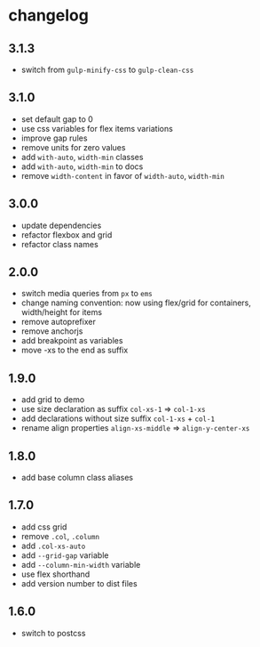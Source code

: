 # changelog

## 3.1.3

- switch from `gulp-minify-css` to `gulp-clean-css`

## 3.1.0

- set default gap to 0
- use css variables for flex items variations
- improve gap rules
- remove units for zero values
- add `with-auto`, `width-min` classes
- add `with-auto`, `width-min` to docs
- remove `width-content` in favor of `width-auto`, `width-min`

## 3.0.0

- update dependencies
- refactor flexbox and grid
- refactor class names

## 2.0.0

- switch media queries from `px` to `ems`
- change naming convention: now using flex/grid for containers, width/height for items
- remove autoprefixer
- remove anchorjs
- add breakpoint as variables
- move -xs to the end as suffix

## 1.9.0

- add grid to demo
- use size declaration as suffix `col-xs-1` => `col-1-xs`
- add declarations without size suffix `col-1-xs` + `col-1`
- rename align properties `align-xs-middle` => `align-y-center-xs`

## 1.8.0

- add base column class aliases

## 1.7.0

- add css grid
- remove `.col`, `.column`
- add `.col-xs-auto`
- add `--grid-gap` variable
- add `--column-min-width` variable
- use flex shorthand
- add version number to dist files

## 1.6.0

- switch to postcss

